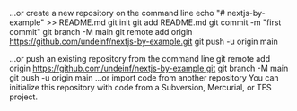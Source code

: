 …or create a new repository on the command line
echo "# nextjs-by-example" >> README.md
git init
git add README.md
git commit -m "first commit"
git branch -M main
git remote add origin https://github.com/undeinf/nextjs-by-example.git
git push -u origin main


…or push an existing repository from the command line
git remote add origin https://github.com/undeinf/nextjs-by-example.git
git branch -M main
git push -u origin main
…or import code from another repository
You can initialize this repository with code from a Subversion, Mercurial, or TFS project.